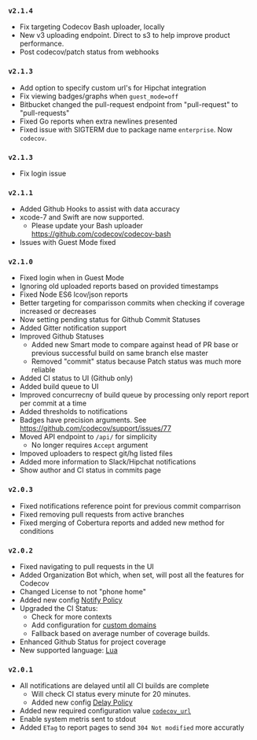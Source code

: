 ### `v2.1.4`
- Fix targeting Codecov Bash uploader, locally
- New v3 uploading endpoint. Direct to s3 to help improve product performance.
- Post codecov/patch status from webhooks

### `v2.1.3`
- Add option to specify custom url's for Hipchat integration
- Fix viewing badges/graphs when `guest_mode=off`
- Bitbucket changed the pull-request endpoint from "pull-request" to "pull-requests"
- Fixed Go reports when extra newlines presented
- Fixed issue with SIGTERM due to package name `enterprise`. Now `codecov`.

### `v2.1.3`
- Fix login issue

### `v2.1.1`
- Added Github Hooks to assist with data accuracy
- xcode-7 and Swift are now supported.
  - Please update your Bash uploader https://github.com/codecov/codecov-bash
- Issues with Guest Mode fixed

### `v2.1.0`
- Fixed login when in Guest Mode
- Ignoring old uploaded reports based on provided timestamps
- Fixed Node ES6 lcov/json reports
- Better targeting for comparisson commits when checking if coverage increased or decreases
- Now setting pending status for Github Commit Statuses
- Added Gitter notification support
- Improved Github Statuses
    - Added new Smart mode to compare against head of PR base or previous successful build on same branch else master
    - Removed "commit" status because Patch status was much more reliable
- Added CI status to UI (Github only)
- Added build queue to UI
- Improved concurrecny of build queue by processing only report report per commit at a time
- Added thresholds to notifications
- Badges have precision arguments. See https://github.com/codecov/support/issues/77
- Moved API endpoint to `/api/` for simplicity
  - No longer requires `Accept` argument
- Impoved uploaders to respect git/hg listed files
- Added more information to Slack/Hipchat notifications
- Show author and CI status in commits page

### `v2.0.3`
- Fixed notifications reference point for previous commit comparrison
- Fixed removing pull requests from active branches
- Fixed merging of Cobertura reports and added new method for conditions

### `v2.0.2`
- Fixed navigating to pull requests in the UI
- Added Organization Bot which, when set, will post all the features for Codecov
- Changed License to not "phone home"
- Added new config [Notify Policy](https://github.com/codecov/enterprise/wiki/Configuration#notify-policy)
- Upgraded the CI Status:
  - Check for more contexts
  - Add configuration for [custom domains](https://github.com/codecov/enterprise/wiki/Configuration#ci-providers)
  - Fallback based on average number of coverage builds.
- Enhanced Github Status for project coverage
- New supported language: [Lua](https://github.com/codecov/example-lua)


### `v2.0.1`
- All notifications are delayed until all CI builds are complete
    - Will check CI status every minute for 20 minutes.
    - Added new config [Delay Policy](https://github.com/codecov/enterprise/wiki/Configuration#delay-policy)
- Added new required configuration value [`codecov_url`](https://github.com/codecov/enterprise/wiki/Configuration#codecov-url)
- Enable system metris sent to stdout
- Added `ETag` to report pages to send `304 Not modified` more accuratly
